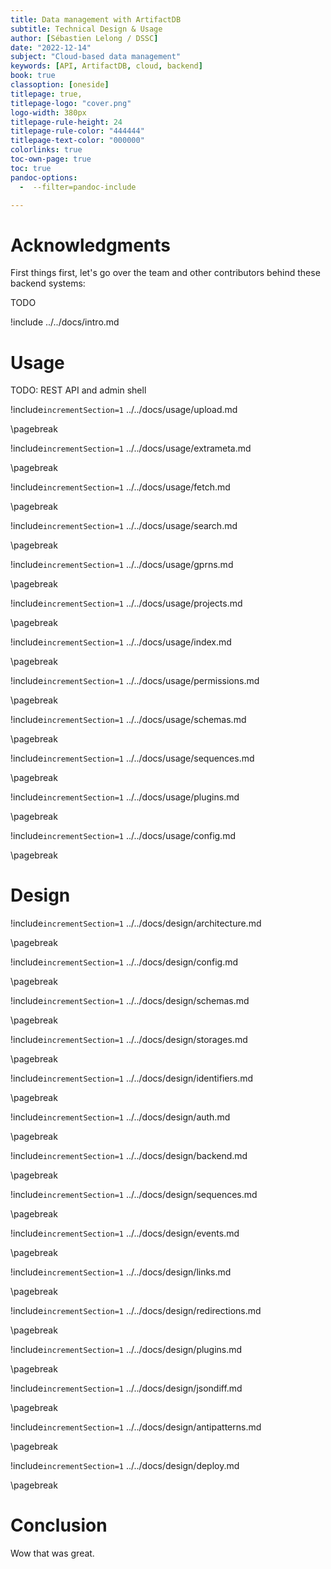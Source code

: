 ```yaml
---
title: Data management with ArtifactDB
subtitle: Technical Design & Usage
author: [Sébastien Lelong / DSSC]
date: "2022-12-14"
subject: "Cloud-based data management"
keywords: [API, ArtifactDB, cloud, backend]
book: true
classoption: [oneside]
titlepage: true,
titlepage-logo: "cover.png"
logo-width: 380px
titlepage-rule-height: 24
titlepage-rule-color: "444444"
titlepage-text-color: "000000"
colorlinks: true
toc-own-page: true
toc: true
pandoc-options:
  -  --filter=pandoc-include

---
```


# Acknowledgments

First things first, let's go over the team and other contributors behind these backend systems:

TODO

!include ../../docs/intro.md

# Usage

TODO: REST API and admin shell

!include`incrementSection=1` ../../docs/usage/upload.md

\pagebreak

!include`incrementSection=1` ../../docs/usage/extrameta.md

\pagebreak

!include`incrementSection=1` ../../docs/usage/fetch.md

\pagebreak

!include`incrementSection=1` ../../docs/usage/search.md

\pagebreak

!include`incrementSection=1` ../../docs/usage/gprns.md

\pagebreak

!include`incrementSection=1` ../../docs/usage/projects.md

\pagebreak

!include`incrementSection=1` ../../docs/usage/index.md

\pagebreak

!include`incrementSection=1` ../../docs/usage/permissions.md

\pagebreak

!include`incrementSection=1` ../../docs/usage/schemas.md

\pagebreak

!include`incrementSection=1` ../../docs/usage/sequences.md

\pagebreak

!include`incrementSection=1` ../../docs/usage/plugins.md

\pagebreak

!include`incrementSection=1` ../../docs/usage/config.md

\pagebreak



# Design

!include`incrementSection=1` ../../docs/design/architecture.md

\pagebreak

!include`incrementSection=1` ../../docs/design/config.md

\pagebreak

!include`incrementSection=1` ../../docs/design/schemas.md

\pagebreak

!include`incrementSection=1` ../../docs/design/storages.md

\pagebreak

!include`incrementSection=1` ../../docs/design/identifiers.md

\pagebreak

!include`incrementSection=1` ../../docs/design/auth.md

\pagebreak

!include`incrementSection=1` ../../docs/design/backend.md

\pagebreak

!include`incrementSection=1` ../../docs/design/sequences.md

\pagebreak

!include`incrementSection=1` ../../docs/design/events.md

\pagebreak

!include`incrementSection=1` ../../docs/design/links.md

\pagebreak

!include`incrementSection=1` ../../docs/design/redirections.md

\pagebreak

!include`incrementSection=1` ../../docs/design/plugins.md

\pagebreak

!include`incrementSection=1` ../../docs/design/jsondiff.md

\pagebreak

!include`incrementSection=1` ../../docs/design/antipatterns.md

\pagebreak

!include`incrementSection=1` ../../docs/design/deploy.md

\pagebreak


# Conclusion

Wow that was great.
